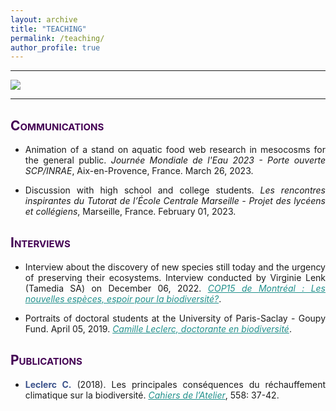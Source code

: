 ```yaml
---
layout: archive
title: "TEACHING"
permalink: /teaching/
author_profile: true
---
```

<style> body {text-align: justify} </style> <!-- Justify text. -->

------

<img src="/images/outreach_band.png"
    class="center">

------

## <span style="font-variant:small-caps;"><span style="color:#440154">**Communications**</span></span>

* Animation of a stand on aquatic food web research in mesocosms for the general public. *Journée Mondiale de l'Eau 2023 - Porte ouverte SCP/INRAE*, Aix-en-Provence, France. March 26, 2023.

* Discussion with high school and college students. *Les rencontres inspirantes du Tutorat de l’École Centrale Marseille - Projet des lycéens et collégiens*, Marseille, France. February 01, 2023.


## <span style="font-variant:small-caps;"><span style="color:#440154">**Interviews**</span></span>

* Interview about the discovery of new species still today and the urgency of preserving their ecosystems. Interview conducted by Virginie Lenk (Tamedia SA) on December 06, 2022. <a href="https://www.24heures.ch/les-nouvelles-especes-espoir-pour-la-biodiversite-301070641391" target="_blank" style="color:#21908C;">*COP15 de Montréal : Les nouvelles espèces, espoir pour la biodiversité?*</a>.

* Portraits of doctoral students at the University of Paris-Saclay - Goupy Fund. April 05, 2019. <a href="https://numaclay.universite-paris-saclay.fr/s/numaclay/item/81015#?xywh=-542%2C-334%2C7083%2C6666" target="_blank" style="color:#21908C;">*Camille Leclerc, doctorante en biodiversité*</a>.


## <span style="font-variant:small-caps;"><span style="color:#440154">**Publications**</span></span>

* <span style="color:#3B528B">**Leclerc C.**</span> (2018). Les principales conséquences du réchauffement climatique sur la biodiversité. <a href="https://editionsatelier.com/boutique/les-cahiers-de-l-atelier/133-pour-une-aconomie-au-service-de-la-planete-.html" target="_blank" style="color:#21908C;">*Cahiers de l’Atelier*</a>, 558: 37-42.
